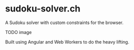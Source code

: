 # sudoku-solver.ch
A Sudoku solver with custom constraints for the browser.

TODO image

Built using Angular and Web Workers to do the heavy lifting.
